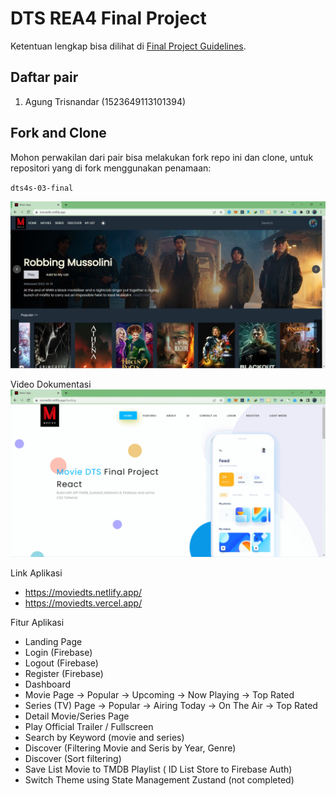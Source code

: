 # DTS REA4 Final Project

Ketentuan lengkap bisa dilihat di [Final Project Guidelines](https://docs.google.com/document/d/122KyWNQ4xxU4aFwWbM4vIfH7LM4AH2CZEZa3YsEHjCk). 

## Daftar pair

1. Agung Trisnandar (1523649113101394)

## Fork and Clone

Mohon perwakilan dari pair bisa melakukan fork repo ini dan clone, untuk repositori yang di fork menggunakan penamaan:

`dts4s-03-final`

<img src="https://github.com/agungtrisnandar/DTS4A-03-final/blob/main/main.jpg">

Video Dokumentasi
<img src="https://github.com/agungtrisnandar/DTS4A-03-final/blob/main/site.gif">

Link Aplikasi
- https://moviedts.netlify.app/
- https://moviedts.vercel.app/

Fitur Aplikasi
- Landing Page
- Login (Firebase)
- Logout (Firebase)
- Register (Firebase)
- Dashboard
- Movie Page -> Popular 
             -> Upcoming
             -> Now Playing
             -> Top Rated
- Series (TV) Page -> Popular
                   -> Airing Today
                   -> On The Air
                   -> Top Rated
- Detail Movie/Series Page 
- Play Official Trailer / Fullscreen
- Search by Keyword (movie and series)
- Discover (Filtering Movie and Seris by Year, Genre)
- Discover (Sort filtering)
- Save List Movie to TMDB Playlist ( ID List Store to Firebase Auth)
- Switch Theme using State Management Zustand (not completed)
